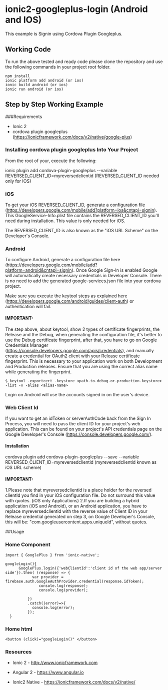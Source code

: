 # ionic2-googleplus-login (Android and IOS)
This example is Signin using Cordova Plugin Googleplus.

## Working Code
To run the above tested and ready code please clone the repository and use the following commands in your project root folder.

```
npm install 
ionic platform add android (or ios)
ionic build android (or ios)
ionic run android (or ios)
```

## Step by Step Working Example

###Requirements
* Ionic 2
* cordova plugin googleplus (https://ionicframework.com/docs/v2/native/google-plus)

### Installing cordova plugin googleplus Into Your Project
From the root of your, execute the following:

ionic plugin add cordova-plugin-googleplus --variable REVERSED_CLIENT_ID=myreversedclientid (REVERSED_CLIENT_ID needed only for IOS)

### iOS
To get your iOS REVERSED_CLIENT_ID, generate a configuration file (https://developers.google.com/mobile/add?platform=ios&cntapi=signin). This GoogleService-Info.plist file contains the REVERSED_CLIENT_ID you'll need during installation. This value is only needed for iOS.

The REVERSED_CLIENT_ID is also known as the "iOS URL Scheme" on the Developer's Console.

### Android
To configure Android, generate a configuration file here (https://developers.google.com/mobile/add?platform=android&cntapi=signin). Once Google Sign-In is enabled Google will automatically create necessary credentials in Developer Console. There is no need to add the generated google-services.json file into your cordova project.

Make sure you execute the keytool steps as explained here (https://developers.google.com/android/guides/client-auth) or authentication will fail.

#### IMPORTANT:
The step above, about keytool, show 2 types of certificate fingerprints, the Release and the Debug, when generating the configuration
file, it's better to use the Debug certificate fingerprint, after that, you have to go on Google Credentials Manager (https://console.developers.google.com/apis/credentials), and manually 
create a credential for OAuth2 client with your Release certificate fingerprint. This is necessary to your application work on both
Development and Production releases.
Ensure that you are using the correct alias name while generating the fingerprint.
```
$ keytool -exportcert -keystore <path-to-debug-or-production-keystore> -list -v -alias <alias-name>
```
Login on Android will use the accounts signed in on the user's device.

### Web Client Id
If you want to get an idToken or serverAuthCode back from the Sign In Process, you will need to pass the client ID for your project's
web application. This can be found on your project's API credentials page on the Google Developer's Console (https://console.developers.google.com/).

#### Installation
cordova plugin add cordova-plugin-googleplus --save --variable REVERSED_CLIENT_ID=myreversedclientid (myreversedclientid known as iOS URL scheme)
#### IMPORTANT:
1.Please note that myreversedclientid is a place holder for the reversed clientId you find in your iOS configuration file. Do not surround this value with quotes. (iOS only Applications)
2.If you are building a hybrid application (iOS and Android), or an Android application, you have to replace myreversedclientid with the reverse value of Client ID in your Release credential generated on step 3, on Google Developer's Console, this will be: "com.googleusercontent.apps.uniqueId", without quotes.

##Usage

### Home Component
```
import { GooglePlus } from 'ionic-native';

googleLogin(){
      GooglePlus.login({'webClientId':'client id of the web app/server side'}).then( (response) => {
            var provider = firebase.auth.GoogleAuthProvider.credential(response.idToken);
               console.log(response);
               console.log(provider);

          })
          .catch((error)=>{
            console.log(error);
          });
  }
```

### Home html
```
<button (click)="googleLogin()" </button>
```

### Resources

* Ionic 2 - http://www.ionicframework.com

* Angular 2 - https://www.angular.io

* Ionic2 Native - https://ionicframework.com/docs/v2/native/














